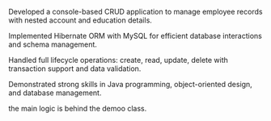 Developed a console-based CRUD application to manage employee records with nested account and education details.

Implemented Hibernate ORM with MySQL for efficient database interactions and schema management.

Handled full lifecycle operations: create, read, update, delete with transaction support and data validation.

Demonstrated strong skills in Java programming, object-oriented design, and database management.


the main logic is behind the demoo class.
